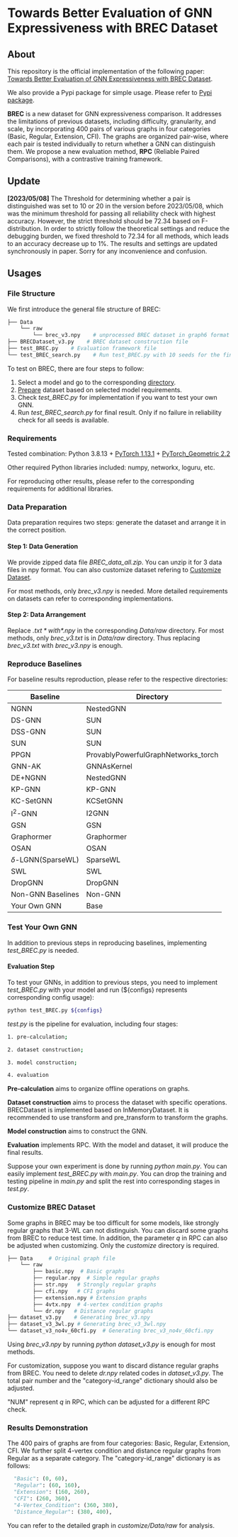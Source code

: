 # Towards Better Evaluation of GNN Expressiveness with BREC Dataset

## About

This repository is the official implementation of the following paper: [Towards Better Evaluation of GNN Expressiveness with BREC Dataset](https://arxiv.org/abs/2304.07702).

We also provide a Pypi package for simple usage. Please refer to [Pypi package](https://pypi.org/project/brec/).

**BREC**  is a new dataset for GNN expressiveness comparison.
It addresses the limitations of previous datasets, including difficulty, granularity, and scale, by incorporating
400 pairs of various graphs in four categories (Basic, Regular, Extension, CFI).
The graphs are organized pair-wise, where each pair is tested individually to return whether a GNN can distinguish them. We propose a new evaluation method, **RPC** (Reliable Paired Comparisons), with a contrastive training framework.

## Update

**[2023/05/08]** The Threshold for determining whether a pair is distinguished was set to 10 or 20 in the version before 2023/05/08, which was the minimum threshold for passing all reliability check with highest accuracy.
However, the strict threshold should be $72.34$ based on F-distribution. In order to strictly follow the theoretical settings and reduce the debugging burden, we fixed threshold to $72.34$ for all methods, which leads to an accuracy decrease up to 1\%. The results and settings are updated synchronously in paper. Sorry for any inconvenience and confusion.

## Usages

### File Structure

We first introduce the general file structure of BREC:

```bash
├── Data
    └── raw
        └── brec_v3.npy    # unprocessed BREC dataset in graph6 format
├── BRECDataset_v3.py    # BREC dataset construction file
├── test_BREC.py    # Evaluation framework file
└── test_BREC_search.py    # Run test_BREC.py with 10 seeds for the final result
```

To test on BREC, there are four steps to follow:

1. Select a model and go to the corresponding [directory](#directory).
2. [Prepare](#preparation) dataset based on selected model requirements.
3. Check *test_BREC.py* for implementation if you want to test your own GNN.
4. Run *test_BREC_search.py* for final result. Only if no failure in reliability check for all seeds is available.

### Requirements

Tested combination: Python 3.8.13 + [PyTorch 1.13.1](https://pytorch.org/get-started/previous-versions/) + [PyTorch_Geometric 2.2](https://pytorch-geometric.readthedocs.io/en/latest/notes/installation.html)

Other required Python libraries included: numpy, networkx, loguru, etc.

For reproducing other results, please refer to the corresponding requirements for additional libraries.

### <span id="preparation">Data Preparation</span>

Data preparation requires two steps: generate the dataset and arrange it in the correct position.

#### Step 1: Data Generation

We provide zipped data file *BREC_data_all.zip*. You can unzip it for 3 data files in npy format. You can also customize dataset refering to [Customize Dataset](#customize).

For most methods, only *brec_v3.npy* is needed. More detailed requirements on datasets can refer to corresponding implementations.

#### Step 2: Data Arrangement

Replace *$.txt* with *$.npy* in the corresponding *Data/raw* directory.
For most methods, only *brec_v3.txt* is in *Data/raw* directory. Thus replacing *brec_v3.txt* with *brec_v3.npy* is enough.

### <span id="directory">Reproduce Baselines</span>

For baseline results reproduction, please refer to the respective directories:

| Baseline          | Directory                           |
| ----------------- | ----------------------------------- |
| NGNN              | NestedGNN                           |
| DS-GNN            | SUN                                 |
| DSS-GNN           | SUN                                 |
| SUN               | SUN                                 |
| PPGN              | ProvablyPowerfulGraphNetworks_torch |
| GNN-AK            | GNNAsKernel                         |
| DE+NGNN           | NestedGNN                           |
| KP-GNN            | KP-GNN                              |
| KC-SetGNN         | KCSetGNN                            |
| I$^2$-GNN         | I2GNN                               |
| GSN               | GSN                                 |
| Graphormer        | Graphormer                          |
| OSAN              | OSAN                                |
| $\delta$-LGNN(SparseWL) | SparseWL                      |
| SWL               | SWL                                 |
| DropGNN           | DropGNN                             |
| Non-GNN Baselines | Non-GNN                             |
| Your Own GNN      | Base                                |

### Test Your Own GNN

In addition to previous steps in reproducing baselines, implementing *test_BREC.py* is needed.

#### Evaluation Step

To test your GNNs, in addition to previous steps, you need to implement *test_BREC.py* with your model and run (${configs} represents corresponding config usage):

```bash
python test_BREC.py ${configs}
```

*test.py* is the pipeline for evaluation, including four stages:

```bash
1. pre-calculation;

2. dataset construction;

3. model construction;

4. evaluation
```

**Pre-calculation** aims to organize offline operations on graphs.

**Dataset construction** aims to process the dataset with specific operations. BRECDataset is implemented based on InMemoryDataset. It is recommended to use transform and pre_transform to transform the graphs.

**Model construction** aims to construct the GNN.

**Evaluation** implements RPC. With the model and dataset, it will produce the final results.

Suppose your own experiment is done by running *python main.py*. You can easily implement *test_BREC.py* with *main.py*. You can drop the training and testing pipeline in *main.py* and split the rest into corresponding stages in *test.py*.

### <span id="customize">Customize BREC Dataset</span>

Some graphs in BREC may be too difficult for some models, like strongly regular graphs that 3-WL can not distinguish.
You can discard some graphs from BREC to reduce test time.
In addition, the parameter $q$ in RPC can also be adjusted when customizing. Only the *customize* directory is required.

```bash
├── Data     # Original graph file
    └── raw
        ├── basic.npy  # Basic graphs
        ├── regular.npy  # Simple regular graphs
        ├── str.npy   # Strongly regular graphs
        ├── cfi.npy   # CFI graphs
        ├── extension.npy # Extension graphs
        ├── 4vtx.npy  # 4-vertex condition graphs
        └── dr.npy   # Distance regular graphs
├── dataset_v3.py    # Generating brec_v3.npy 
├── dataset_v3_3wl.py # Generating brec_v3_3wl.npy    
└── dataset_v3_no4v_60cfi.py  # Generating brec_v3_no4v_60cfi.npy
```

Using *brec_v3.npy* by running *python dataset_v3.py* is enough for most methods.

For customization, suppose you want to discard distance regular graphs from BREC. You need to delete *dr.npy* related codes in *dataset_v3.py*. The total pair number and the "category-id_range" dictionary should also be adjusted.

"NUM" represent $q$ in RPC, which can be adjusted for a different RPC check.

### Results Demonstration

The 400 pairs of graphs are from four categories: Basic, Regular, Extension, CFI. We further split 4-vertex condition and distance regular graphs from Regular as a separate category. The "category-id_range" dictionary is as follows:

```python
  "Basic": (0, 60),
  "Regular": (60, 160),
  "Extension": (160, 260),
  "CFI": (260, 360),
  "4-Vertex_Condition": (360, 380),
  "Distance_Regular": (380, 400),
```

You can refer to the detailed graph in *customize/Data/raw* for analysis.
